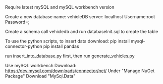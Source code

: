 Require latest mySQL and mySQL workbench version

Create a new database 
name: vehicleDB
server: localhost
Username:root
Password=;

Create a schema call vehicledb and run databaseInit.sql to create the table

To use the python scripts, to insert data
download:
pip install mysql-connector-python
pip install pandas 

run insert_into_database.py first,
then run generate_vehicles.py

Use mySQL workbench
Download: https://dev.mysql.com/downloads/connector/net/
Under "Manage NuGet Package" Download "MySql.Data"





